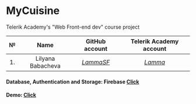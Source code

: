 # MyCuisine

Telerik Academy's "Web Front-end dev" course project


|№  |   Name          |              GitHub account                   |                Telerik Academy account                   |
|:-:|:-------------:|:---------------------------------------------:|:--------------------------------------------------------:|
|1. |Lilyana Babacheva|[_LammaSF_](https://github.com/LammaSF)               |[_Lamma_](https://telerikacademy.com/Users/Lamma)         |

#### Database, Authentication and Storage: Firebase [Click](https://firebase.com/)
#### Demo: [Click](https://mycuisine-42c85.firebaseapp.com)
